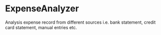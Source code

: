 # ExpenseAnalyzer
Analysis expense record from different sources i.e. bank statement, credit card statement, manual entries etc.
